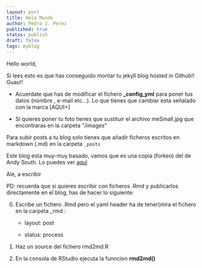 ```yaml
---
layout: post
title: Hola Mundo
author: Pedro J. Perez
published: true
status: publish
draft: false
tags: myblog
---
```

 
Hello world,
 
Si lees esto es que has conseguido montar tu jekyll blog hosted in Github!! Guau!! 
 
- Acuerdate que has de modificar el fichero **_config_yml** para poner tus datos (nombre , e-mail etc...). Lo que tienes que cambiar esta señalado con la marca [AQUI+]
 
- Si quieres poner tu foto tienes que sustituir el archivo meSmall.jpg que encontraras en la carpeta "/images"
 
 
Para subir posts a tu blog solo tienes que añadir ficheros escritos en markdown (.md) en la carpeta `_posts`   
 
 
Este blog esta muy-muy basado, vamos que es una copia (forkeo) del de Andy South. Lo puedes ver [aquí](http://andysouth.github.io/)    
 
 
 
Ale, a escribir
 
 
PD: recuerda que si quieres escribir con ficheros .Rmd y publicarlos directamente en el blog, has de hacer lo siguiente:
 
 
0) Escribe un fichero .Rmd pero el yaml header ha de tener(mira el fichero en la carpeta _rmd :  
 
    - layout: post  
    
    - status: process
    
     
1) Haz un source del fichero rmd2md.R  
 
2) En la consola de RStudio ejecuta la funncion  **rmd2md()**  

